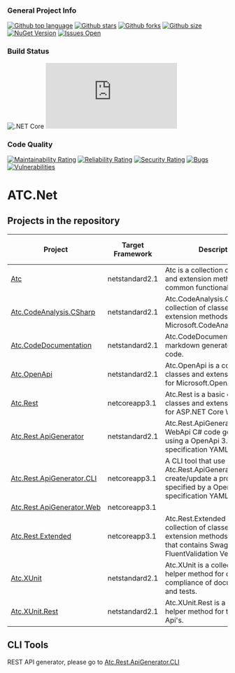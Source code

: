 ### General Project Info
[![Github top language](https://img.shields.io/github/languages/top/atc-net/atc)](https://github.com/atc-net/atc)
[![Github stars](https://img.shields.io/github/stars/atc-net/atc?style=flat)](https://github.com/atc-net/atc)
[![Github forks](https://img.shields.io/github/forks/atc-net/atc?style=flat)](https://github.com/atc-net/atc)
[![Github size](https://img.shields.io/github/repo-size/atc-net/atc?style=flat)](https://github.com/atc-net/atc)
[![NuGet Version](https://img.shields.io/nuget/v/atc.svg?style=flat-square)](https://www.nuget.org/profiles/atc-net)
[![Issues Open](https://img.shields.io/github/issues/atc-net/atc.svg?style=flat-square&logo=github)](https://github.com/atc-net/atc/issues)

### Build Status
![.NET Core](https://github.com/atc-net/atc/workflows/.NET%20Core/badge.svg)
[![Build Status](https://dev.azure.com/atc-net/ATC.NET/_apis/build/status/atc-net.atc?branchName=master)](https://dev.azure.com/atc-net/ATC.NET/_build/latest?definitionId=1&branchName=master)

### Code Quality
[![Maintainability Rating](https://sonarcloud.io/api/project_badges/measure?project=atc-net_atc&metric=sqale_rating)](https://sonarcloud.io/dashboard?id=atc-net_atc)
[![Reliability Rating](https://sonarcloud.io/api/project_badges/measure?project=atc-net_atc&metric=reliability_rating)](https://sonarcloud.io/dashboard?id=atc-net_atc)
[![Security Rating](https://sonarcloud.io/api/project_badges/measure?project=atc-net_atc&metric=security_rating)](https://sonarcloud.io/dashboard?id=atc-net_atc)
[![Bugs](https://sonarcloud.io/api/project_badges/measure?project=atc-net_atc&metric=bugs)](https://sonarcloud.io/dashboard?id=atc-net_atc)
[![Vulnerabilities](https://sonarcloud.io/api/project_badges/measure?project=atc-net_atc&metric=vulnerabilities)](https://sonarcloud.io/dashboard?id=atc-net_atc)

# ATC.Net

## Projects in the repository

|Project|Target Framework|Description|Docs|Nuget Download Link|
|---|---|---|---|---|
|[Atc](src/Atc)|netstandard2.1|Atc is a collection of classes and extension methods for common functionality.|[References](docs/CodeDoc/Atc/Index.md)<br/>[References extended](docs/CodeDoc/Atc/IndexExtended.md)|[![Nuget](https://img.shields.io/nuget/dt/Atc?logo=nuget&style=flat-square)](https://www.nuget.org/packages/Atc)|
|[Atc.CodeAnalysis.CSharp](src/Atc.CodeAnalysis.CSharp)|netstandard2.1|Atc.CodeAnalysis.CSharp is a collection of classes and extension methods for Microsoft.CodeAnalysis.CSharp.|[References](docs/CodeDoc/Atc.CodeAnalysis.CSharp/Index.md)<br/>[References extended](docs/CodeDoc/Atc.CodeAnalysis.CSharp/IndexExtended.md)|[![Nuget](https://img.shields.io/nuget/dt/Atc.CodeAnalysis.CSharp?logo=nuget&style=flat-square)](https://www.nuget.org/packages/Atc.CodeAnalysis.CSharp)|
|[Atc.CodeDocumentation](src/Atc.CodeDocumentation)|netstandard2.1|Atc.CodeDocumentation is a markdown generator for source code.|[References](docs/CodeDoc/Atc.CodeDocumentation/Index.md)<br/>[References extended](docs/CodeDoc/Atc.CodeDocumentation/IndexExtended.md)|[![Nuget](https://img.shields.io/nuget/dt/Atc.CodeDocumentation?logo=nuget&style=flat-square)](https://www.nuget.org/packages/Atc.CodeDocumentation)|
|[Atc.OpenApi](src/Atc.OpenApi)|netstandard2.1|Atc.OpenApi is a collection of classes and extension methods for Microsoft.OpenApi.|[References](docs/CodeDoc/Atc.OpenApi/Index.md)<br/>[References extended](docs/CodeDoc/Atc.OpenApi/IndexExtended.md)|[![Nuget](https://img.shields.io/nuget/dt/Atc.OpenApi?logo=nuget&style=flat-square)](https://www.nuget.org/packages/Atc.OpenApi)|
|[Atc.Rest](src/Atc.Rest)|netcoreapp3.1|Atc.Rest is a basic collection of classes and extension methods for ASP.NET Core WebApi.|[References](docs/CodeDoc/Atc.Rest/Index.md)<br/>[References extended](docs/CodeDoc/Atc.Rest/IndexExtended.md)|[![Nuget](https://img.shields.io/nuget/dt/Atc.Rest?logo=nuget&style=flat-square)](https://www.nuget.org/packages/Atc.Rest)|
|[Atc.Rest.ApiGenerator](src/Atc.Rest.ApiGenerator)|netstandard2.1|Atc.Rest.ApiGenerator is a WebApi C# code generator using a OpenApi 3.0.x specification YAML file.|[References](docs/CodeDoc/Atc.Rest.ApiGenerator/Index.md)<br/>[References extended](docs/CodeDoc/Atc.Rest.ApiGenerator/IndexExtended.md)|[![Nuget](https://img.shields.io/nuget/dt/Atc.Rest.ApiGenerator?logo=nuget&style=flat-square)](https://www.nuget.org/packages/Atc.Rest.ApiGenerator)|
|[Atc.Rest.ApiGenerator.CLI](src/Atc.Rest.ApiGenerator.CLI)|netcoreapp3.1|A CLI tool that use Atc.Rest.ApiGenerator to create/update a project specified by a OpenApi 3.0.x specification YAML file.||[![Nuget](https://img.shields.io/nuget/dt/atc-api-gen?logo=nuget&style=flat-square)](https://www.nuget.org/packages/atc-api-gen)|
|[Atc.Rest.ApiGenerator.Web](src/Atc.Rest.ApiGenerator.Web)|netcoreapp3.1||||
|[Atc.Rest.Extended](src/Atc.Rest.Extended)|netcoreapp3.1|Atc.Rest.Extended is a collection of classes and extension methods for Atc.Rest, that contains SwaggerUI, FluentValidation Versioning etc.|[References](docs/CodeDoc/Atc.Rest.Extended/Index.md)<br/>[References extended](docs/CodeDoc/Atc.Rest.Extended/IndexExtended.md)|[![Nuget](https://img.shields.io/nuget/dt/Atc.Rest.Extended?logo=nuget&style=flat-square)](https://www.nuget.org/packages/Atc.Rest.Extended)|
|[Atc.XUnit](src/Atc.XUnit)|netstandard2.1|Atc.XUnit is a collection of helper method for code compliance of documentation and tests.|[References](docs/CodeDoc/Atc.XUnit/Index.md)<br/>[References extended](docs/CodeDoc/Atc.XUnit/IndexExtended.md)|[![Nuget](https://img.shields.io/nuget/dt/Atc.XUnit?logo=nuget&style=flat-square)](https://www.nuget.org/packages/Atc.XUnit)|
|[Atc.XUnit.Rest](src/Atc.XUnit.Rest)|netstandard2.1|Atc.XUnit.Rest is a collection of helper method for testing Rest Api's.|[References](docs/CodeDoc/Atc.XUnit.Rest/Index.md)<br/>[References extended](docs/CodeDoc/Atc.XUnit.Rest/IndexExtended.md)|[![Nuget](https://img.shields.io/nuget/dt/Atc.XUnit.Rest?logo=nuget&style=flat-square)](https://www.nuget.org/packages/Atc.XUnit.Rest)|

## CLI Tools

REST API generator, please go to [Atc.Rest.ApiGenerator.CLI](src/Atc.Rest.ApiGenerator.CLI)
